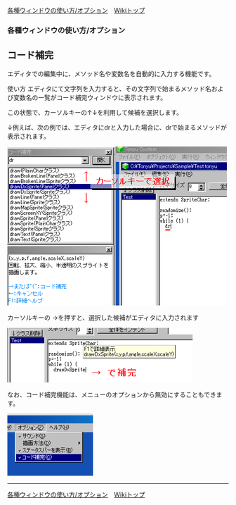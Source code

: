 
[各種ウィンドウの使い方/オプション](./wnd-use-opt)&emsp;[Wikiトップ](./)

<title>各種ウィンドウの使い方/オプション - コード補完</title>

### 各種ウィンドウの使い方/オプション
## コード補完

エディタでの編集中に、メソッド名や変数名を自動的に入力する機能です。

使い方
エディタにて文字列を入力すると、その文字列で始まるメソッド名および変数名の一覧がコード補完ウィンドウに表示されます。

この状態で、カーソルキーの↑↓を利用して候補を選択します。

↓例えば、次の例では、エディタにdrと入力した場合に、drで始まるメソッドが表示されます。


![code-comp.png](./img/code-comp.png)

カーソルキーの →を押すと、選択した候補がエディタに入力されます

![code-decide.png](./img/code-decide.png)

なお、コード補完機能は、メニューのオプションから無効にすることもできます。

![code-opt.png](./img/code-opt.png)



***

[各種ウィンドウの使い方/オプション](./wnd-use-opt)&emsp;[Wikiトップ](./)

